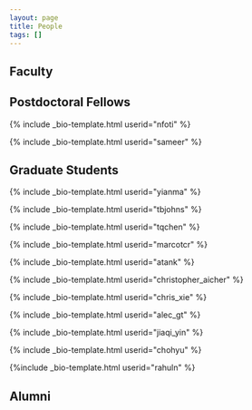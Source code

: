 ```yaml
---
layout: page
title: People
tags: []
---
```


## Faculty

## Postdoctoral Fellows

{% include _bio-template.html userid="nfoti" %}

{% include _bio-template.html userid="sameer" %}

## Graduate Students

{% include _bio-template.html userid="yianma" %}

{% include _bio-template.html userid="tbjohns" %}

{% include _bio-template.html userid="tqchen" %}

{% include _bio-template.html userid="marcotcr" %}

{% include _bio-template.html userid="atank" %}

{% include _bio-template.html userid="christopher_aicher" %}

{% include _bio-template.html userid="chris_xie" %}

{% include _bio-template.html userid="alec_gt" %}

{% include _bio-template.html userid="jiaqi_yin" %}

{% include _bio-template.html userid="chohyu" %}

{%include _bio-template.html userid="rahuln" %}


<!--- ## Undergraduate Students --->

## Alumni
